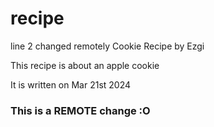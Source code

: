 # recipe
line 2 changed remotely
Cookie Recipe by Ezgi

This recipe is about an apple cookie

It is written on Mar 21st 2024
### This is a REMOTE change :O
